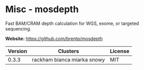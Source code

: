 # Misc - mosdepth

Fast BAM/CRAM depth calculation for WGS, exome, or targeted sequencing.



**Website:** <https://github.com/brentp/mosdepth>

| Version | Clusters | License |
| ------- | -------- | ------- |
| 0.3.3 | rackham bianca miarka snowy | MIT |
